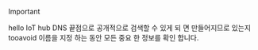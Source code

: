 > [!IMPORTANT]
> hello IoT hub DNS 끝점으로 공개적으로 검색할 수 있게 되 면 만들어지므로 있는지 tooavoid 이름을 지정 하는 동안 모든 중요 한 정보를 확인 합니다.
>
